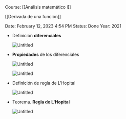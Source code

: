 Course: [[Análisis matemático I]]

[[Derivada de una función]]

Date: February 12, 2023 4:54 PM
Status: Done
Year: 2021

- Definición **diferenciales**
    
    ![Untitled](Images/Diferenciales%20y%20L'Hopital/Untitled.png)
    
- **Propiedades** de los diferenciales
    
    ![Untitled](Images/Diferenciales%20y%20L'Hopital/Untitled%201.png)
    
    ![Untitled](Images/Diferenciales%20y%20L'Hopital/Untitled%202.png)
    
- Definición de regla de L'Hopital
    
    ![Untitled](Images/Diferenciales%20y%20L'Hopital/Untitled%203.png)
    
- Teorema. **Regla de L'Hopital**
    
    ![Untitled](Images/Diferenciales%20y%20L'Hopital/Untitled%204.png)

